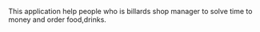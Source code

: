 This application help people who is billards shop manager to solve time to money and order food,drinks.
